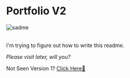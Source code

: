 # Portfolio V2

![sadme](https://user-images.githubusercontent.com/78084828/134413246-edf51b3a-736d-4c2a-a42b-6306d6372d4f.png)

\
I'm trying to figure out how to write this readme.

_Please visit later, will you?_

Not Seen Version 1? [Click Here👀](https://github.com/shubhamashish33/aboutme)
